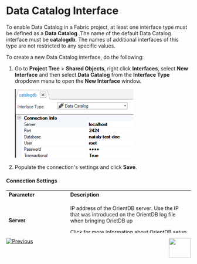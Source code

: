 # Data Catalog Interface

To enable Data Catalog in a Fabric project, at least one interface type must be defined as a **Data Catalog**. The name of the default Data Catalog interface must be **catalogdb**. The names of additional interfaces of this type are not restricted to any specific values.

To create a new Data Catalog interface, do the following:

1. Go to **Project Tree** > **Shared Objects**, right click **Interfaces**, select **New Interface** and then select **Data Catalog** from the **Interface Type** dropdown menu to open the **New Interface** window.

   ![image](images/33_06_interface.PNG)

2. Populate the connection's settings and click **Save**.

#### Connection Settings

<table style="height: 116px;">
<tbody>
<tr style="height: 18px;">
<td style="height: 18px; width: 200px;"><strong>Parameter</strong></td>
<td style="height: 18px; width: 500px;"><strong>Description</strong></td>
</tr>
<tr style="height: 18px;">
<td style="height: 18px; width: 179px;"><strong>Server</strong></td>
<td style="height: 18px; width: 318px;">
<p>IP address of the OrientDB server. Use the IP that was introduced on the OrientDB log file when bringing OrietDB up</p>
<p><a href="07_OrientDB_setup.md">Click for more information about OrientDB setup</a>.</p>
</td>
</tr>
<tr style="height: 18px;">
<td style="height: 18px; width: 179px;"><strong>Port</strong></td>
<td style="height: 18px; width: 318px;">Port of the OrientDB server.</td>
</tr>
<tr style="height: 28px;">
<td style="width: 179px; height: 28px;"><strong>Database</strong></td>
<td style="width: 318px; height: 28px;">
<p>OrientDB database name. Enter the name of an existing / new OrientDB database.</p>
<p>If a new name is entered, the new OrientDB database is created during Write Catalog.</p>
</td>
</tr>
<tr style="height: 18px;">
<td style="height: 18px; width: 179px;"><strong>User</strong></td>
<td style="height: 18px; width: 318px;">Username.</td>
</tr>
<tr style="height: 16px;">
<td style="height: 16px; width: 179px;"><strong>Password</strong></td>
<td style="height: 16px; width: 318px;">Password.</td>
</tr>
<tr>
<td style="width: 179px;"><strong>Transactional</strong></td>
<td style="width: 318px;">False (default) or True. Using the transactional interface synchronizes the Catalog Write executions in parallel, which will be used in a multi Fabric clusters with a single catalog DB instance.</td>
</tr>
</tbody>
</table>






[![Previous](/articles/images/Previous.png)](02_e2e_catalog_creation_process.md)[<img align="right" width="60" height="54" src="/articles/images/Next.png">](03_build_and_write_catalog.md) 
